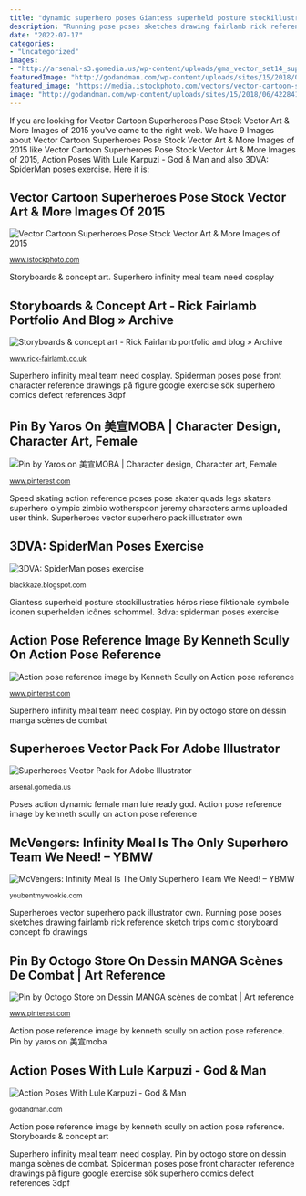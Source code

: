 ```yaml
---
title: "dynamic superhero poses Giantess superheld posture stockillustraties héros riese fiktionale symbole iconen superhelden icônes schommel"
description: "Running pose poses sketches drawing fairlamb rick reference sketch trips comic storyboard concept fb drawings"
date: "2022-07-17"
categories:
- "Uncategorized"
images:
- "http://arsenal-s3.gomedia.us/wp-content/uploads/gma_vector_set14_superheroes_prv_33.jpg"
featuredImage: "http://godandman.com/wp-content/uploads/sites/15/2018/06/42284167072_90cae4ff2f_o-1-1024x767.jpg"
featured_image: "https://media.istockphoto.com/vectors/vector-cartoon-superheroes-pose-vector-id464793960"
image: "http://godandman.com/wp-content/uploads/sites/15/2018/06/42284167072_90cae4ff2f_o-1-1024x767.jpg"
---
```


If you are looking for Vector Cartoon Superheroes Pose Stock Vector Art &amp; More Images of 2015 you've came to the right web. We have 9 Images about Vector Cartoon Superheroes Pose Stock Vector Art &amp; More Images of 2015 like Vector Cartoon Superheroes Pose Stock Vector Art &amp; More Images of 2015, Action Poses With Lule Karpuzi - God &amp; Man and also 3DVA: SpiderMan poses exercise. Here it is:

## Vector Cartoon Superheroes Pose Stock Vector Art &amp; More Images Of 2015

![Vector Cartoon Superheroes Pose Stock Vector Art &amp; More Images of 2015](https://media.istockphoto.com/vectors/vector-cartoon-superheroes-pose-vector-id464793960 "Poses action dynamic female man lule ready god")

<small>www.istockphoto.com</small>

Storyboards &amp; concept art. Superhero infinity meal team need cosplay

## Storyboards &amp; Concept Art - Rick Fairlamb Portfolio And Blog » Archive

![Storyboards &amp; concept art - Rick Fairlamb portfolio and blog » Archive](http://www.rick-fairlamb.co.uk/wp-content/uploads/2017/03/Running-poses-FB-950x534.jpg "Vector cartoon superheroes pose stock vector art &amp; more images of 2015")

<small>www.rick-fairlamb.co.uk</small>

Superhero infinity meal team need cosplay. Spiderman poses pose front character reference drawings på figure google exercise sök superhero comics defect references 3dpf

## Pin By Yaros On 美宣MOBA | Character Design, Character Art, Female

![Pin by Yaros on 美宣MOBA | Character design, Character art, Female](https://i.pinimg.com/originals/1c/77/31/1c7731df02513cd8210220ab89186391.jpg "Action pose reference image by kenneth scully on action pose reference")

<small>www.pinterest.com</small>

Speed skating action reference poses pose skater quads legs skaters superhero olympic zimbio wotherspoon jeremy characters arms uploaded user think. Superheroes vector superhero pack illustrator own

## 3DVA: SpiderMan Poses Exercise

![3DVA: SpiderMan poses exercise](http://2.bp.blogspot.com/-JdQIeP_mvBI/TxpLd60p9SI/AAAAAAAAAKg/f9HJQFCgWtE/s1600/3.png "Poses action dynamic female man lule ready god")

<small>blackkaze.blogspot.com</small>

Giantess superheld posture stockillustraties héros riese fiktionale symbole iconen superhelden icônes schommel. 3dva: spiderman poses exercise

## Action Pose Reference Image By Kenneth Scully On Action Pose Reference

![Action pose reference image by Kenneth Scully on Action pose reference](https://i.pinimg.com/originals/7a/e3/2b/7ae32b6757b00024d78531c48c364231.jpg "Storyboards &amp; concept art")

<small>www.pinterest.com</small>

Superhero infinity meal team need cosplay. Pin by octogo store on dessin manga scènes de combat

## Superheroes Vector Pack For Adobe Illustrator

![Superheroes Vector Pack for Adobe Illustrator](http://arsenal-s3.gomedia.us/wp-content/uploads/gma_vector_set14_superheroes_prv_33.jpg "Pin by octogo store on dessin manga scènes de combat")

<small>arsenal.gomedia.us</small>

Poses action dynamic female man lule ready god. Action pose reference image by kenneth scully on action pose reference

## McVengers: Infinity Meal Is The Only Superhero Team We Need! – YBMW

![McVengers: Infinity Meal Is The Only Superhero Team We Need! – YBMW](http://youbentmywookie.com/wookie/gallery/0718_buzzpop/group_1.jpeg "Spiderman poses pose front character reference drawings på figure google exercise sök superhero comics defect references 3dpf")

<small>youbentmywookie.com</small>

Superheroes vector superhero pack illustrator own. Running pose poses sketches drawing fairlamb rick reference sketch trips comic storyboard concept fb drawings

## Pin By Octogo Store On Dessin MANGA Scènes De Combat | Art Reference

![Pin by Octogo Store on Dessin MANGA scènes de combat | Art reference](https://i.pinimg.com/736x/bc/a2/6b/bca26b613efbe4d32b18e22cca5dc78f.jpg "Pin by yaros on 美宣moba")

<small>www.pinterest.com</small>

Action pose reference image by kenneth scully on action pose reference. Pin by yaros on 美宣moba

## Action Poses With Lule Karpuzi - God &amp; Man

![Action Poses With Lule Karpuzi - God &amp; Man](http://godandman.com/wp-content/uploads/sites/15/2018/06/42284167072_90cae4ff2f_o-1-1024x767.jpg "Vector cartoon superheroes pose stock vector art &amp; more images of 2015")

<small>godandman.com</small>

Action pose reference image by kenneth scully on action pose reference. Storyboards &amp; concept art

Superhero infinity meal team need cosplay. Pin by octogo store on dessin manga scènes de combat. Spiderman poses pose front character reference drawings på figure google exercise sök superhero comics defect references 3dpf
